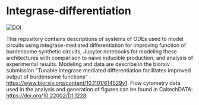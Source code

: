 # Integrase-differentiation

[![DOI](https://data.caltech.edu/badge/181994133.svg)](https://data.caltech.edu/badge/latestdoi/181994133)

This repository contains descriptions of systems of ODEs used to model circuits using integrase-mediated differentiation for improving function of burdensome synthetic circuits, Jupyter notebooks for modeling these architectures with comparison to naive inducible production, and analysis of experimental results. Modeling and data are describe in the biorxiv submission "Tunable integrase mediated differentiation facilitates improved output of burdensome functions" : https://www.biorxiv.org/content/10.1101/614529v1. Flow cytometry data used in the analysis and generation of figures can be found in CaltechDATA: https://doi.org/10.22002/D1.1228.
